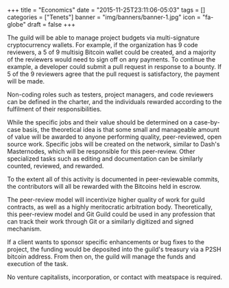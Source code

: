 +++
title = "Economics"
date = "2015-11-25T23:11:06-05:03"
tags = []
categories = ["Tenets"]
banner = "img/banners/banner-1.jpg"
icon = "fa-globe"
draft = false
+++

The guild will be able to manage project budgets via multi-signature cryptocurrency wallets. For example, if the organization has 9 code reviewers, a 5 of 9 multisig Bitcoin wallet could be created, and a majority of the reviewers would need to sign off on any payments. To continue the example, a developer could submit a pull request in response to a bounty. If 5 of the 9 reviewers agree that the pull request is satisfactory, the payment will be made.

Non-coding roles such as testers, project managers, and code reviewers can be defined in the charter, and the individuals rewarded according to the fulfilment of their responsibilities.

While the specific jobs and their value should be determined on a case-by-case basis, the theoretical idea is that some small and manageable amount of value will be awarded to anyone performing quality, peer-reviewed, open source work. Specific jobs will be created on the network, similar to Dash's Masternodes, which will be responsible for this peer-review. Other specialized tasks such as editing and documentation can be similarly counted, reviewed, and rewarded.

To the extent all of this activity is documented in peer-reviewable commits, the contributors will all be rewarded with the Bitcoins held in escrow.

The peer-review model will incentivize higher quality of work for guild contracts, as well as a highly meritocratic arbitration body. Theoretically, this peer-review model and Git Guild could be used in any profession that can track their work through Git or a similarly digitized and signed mechanism.

If a client wants to sponsor specific enhancements or bug fixes to the project, the funding would be deposited into the guild's treasury via a P2SH bitcoin address. From then on, the guild will manage the funds and execution of the task.

No venture capitalists, incorporation, or contact with meatspace is required.
